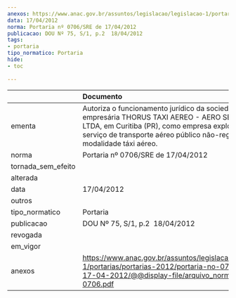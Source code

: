 ```yaml
---
anexos: https://www.anac.gov.br/assuntos/legislacao/legislacao-1/portarias/portarias-2012/portaria-no-0706-sre-de-17-04-2012/@@display-file/arquivo_norma/PA2012-0706.pdf
data: 17/04/2012
norma: Portaria nº 0706/SRE de 17/04/2012
publicacao: DOU Nº 75, S/1, p.2  18/04/2012
tags:
- portaria
tipo_normatico: Portaria
hide: 
- toc 
 
---
```


|                    | Documento                                                                                                                                                                                                                |
|:-------------------|:-------------------------------------------------------------------------------------------------------------------------------------------------------------------------------------------------------------------------|
| ementa             | Autoriza o funcionamento jurídico da sociedade empresária THORUS TAXI AEREO - AERO SERVICE LTDA, em Curitiba (PR), como empresa exploradora do serviço de transporte aéreo público não-regular na modalidade táxi aéreo. |
| norma              | Portaria nº 0706/SRE de 17/04/2012                                                                                                                                                                                       |
| tornada_sem_efeito |                                                                                                                                                                                                                          |
| alterada           |                                                                                                                                                                                                                          |
| data               | 17/04/2012                                                                                                                                                                                                               |
| outros             |                                                                                                                                                                                                                          |
| tipo_normatico     | Portaria                                                                                                                                                                                                                 |
| publicacao         | DOU Nº 75, S/1, p.2  18/04/2012                                                                                                                                                                                          |
| revogada           |                                                                                                                                                                                                                          |
| em_vigor           |                                                                                                                                                                                                                          |
| anexos             | https://www.anac.gov.br/assuntos/legislacao/legislacao-1/portarias/portarias-2012/portaria-no-0706-sre-de-17-04-2012/@@display-file/arquivo_norma/PA2012-0706.pdf                                                        |
